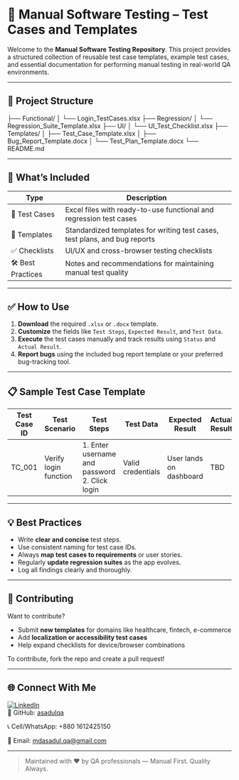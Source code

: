 # 🧪 Manual Software Testing – Test Cases and Templates

Welcome to the **Manual Software Testing Repository**. This project provides a structured collection of reusable test case templates, example test cases, and essential documentation for performing manual testing in real-world QA environments.

---

## 📂 Project Structure

├── Functional/ │ └── Login_TestCases.xlsx ├── Regression/ │ └── Regression_Suite_Template.xlsx ├── UI/ │ └── UI_Test_Checklist.xlsx ├── Templates/ │ ├── Test_Case_Template.xlsx │ ├── Bug_Report_Template.docx │ └── Test_Plan_Template.docx └── README.md


---

## 📌 What’s Included

| Type             | Description                                      |
|------------------|--------------------------------------------------|
| 🧾 Test Cases     | Excel files with ready-to-use functional and regression test cases |
| 🧰 Templates      | Standardized templates for writing test cases, test plans, and bug reports |
| ✅ Checklists     | UI/UX and cross-browser testing checklists       |
| 🛠 Best Practices | Notes and recommendations for maintaining manual test quality |

---

## ✅ How to Use

1. **Download** the required `.xlsx` or `.docx` template.
2. **Customize** the fields like `Test Steps`, `Expected Result`, and `Test Data`.
3. **Execute** the test cases manually and track results using `Status` and `Actual Result`.
4. **Report bugs** using the included bug report template or your preferred bug-tracking tool.

---

## 📋 Sample Test Case Template

| Test Case ID | Test Scenario         | Test Steps                                | Test Data | Expected Result              | Actual Result | Status | Priority |
|--------------|------------------------|--------------------------------------------|-----------|------------------------------|----------------|--------|----------|
| TC_001       | Verify login function | 1. Enter username and password<br>2. Click login | Valid credentials | User lands on dashboard | TBD            | TBD    | High     |

---

## 💡 Best Practices

- Write **clear and concise** test steps.
- Use consistent naming for test case IDs.
- Always **map test cases to requirements** or user stories.
- Regularly **update regression suites** as the app evolves.
- Log all findings clearly and thoroughly.

---

## 🤝 Contributing

Want to contribute?
- Submit **new templates** for domains like healthcare, fintech, e-commerce
- Add **localization or accessibility test cases**
- Help expand checklists for device/browser combinations

To contribute, fork the repo and create a pull request!

---

## 🌐 Connect With Me

[![LinkedIn](https://img.shields.io/badge/LinkedIn-blue?logo=linkedin&style=flat-square)](https://www.linkedin.com/in/md-asadul-haque-80b2072b3/)  
📂 GitHub: [asadulqa](https://github.com/asadulqa) 

📞 Cell/WhatsApp: +880 1612425150

📧 Email: [mdasadul.qa@gmail.com](mailto:mdasadul.qa@gmail.com)  


---

> Maintained with ❤️ by QA professionals — Manual First. Quality Always.
